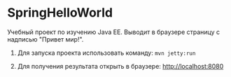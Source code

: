 # SpringHelloWorld

Учебный проект по изучению Java EE. Выводит в браузере страницу с надписью "Привет мир!".

1. Для запуска проекта использовать команду: `mvn jetty:run`
           
2. Для получения результата открыть в браузере: <http://localhost:8080>
